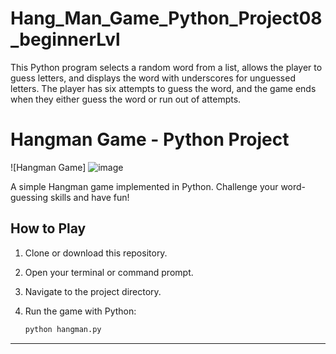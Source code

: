 # Hang_Man_Game_Python_Project08_beginnerLvl
This Python program selects a random word from a list, allows the player to guess letters, and displays the word with underscores for unguessed letters. The player has six attempts to guess the word, and the game ends when they either guess the word or run out of attempts.

# Hangman Game - Python Project

![Hangman Game]
![image](https://github.com/778569/Hang_Man_Game_Python_Project08_beginnerLvl/assets/52319671/2f2b7799-a118-4b27-8457-836ab68b4f81)

 

A simple Hangman game implemented in Python. Challenge your word-guessing skills and have fun!

## How to Play

1. Clone or download this repository.
2. Open your terminal or command prompt.
3. Navigate to the project directory.
4. Run the game with Python:

   ```bash
   python hangman.py
****
